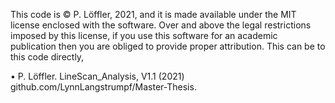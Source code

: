 This code is © P. Löffler, 2021, and it is made available under the MIT license enclosed with the software.
Over and above the legal restrictions imposed by this license, if you use this software for an academic publication then you are obliged to provide proper attribution. This can be to this code directly, 

• P. Löffler. LineScan_Analysis, V1.1 (2021) github.com/LynnLangstrumpf/Master-Thesis.

